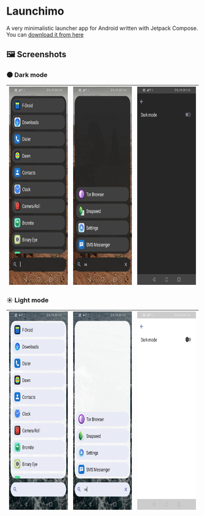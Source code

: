 # Launchimo
A very minimalistic launcher app for Android written with Jetpack Compose. You can [download it from here](https://github.com/dybdeskarphet/launchimo/releases/download/1.1.0/app-release.apk)

## 🖼 Screenshots
### 🌑 Dark mode
| <img src="screenshots/list_dark.jpg" alt="search" width="240" height="520"> | <img src="screenshots/search_dark.jpg" alt="search" width="240" height="520"> | <img src="screenshots/settings_dark.jpg" alt="search" width="240" height="520"> |
|-----------------------------------------------------------------------------|-------------------------------------------------------------------------------|---------------------------------------------------------------------------------|

### ☀ Light mode
| <img src="screenshots/list_light.jpg" alt="search" width="240" height="520"> | <img src="screenshots/search_light.jpg" alt="search" width="240" height="520"> | <img src="screenshots/settings_light.jpg" alt="search" width="240" height="520"> |
|------------------------------------------------------------------------------|--------------------------------------------------------------------------------|----------------------------------------------------------------------------------|

